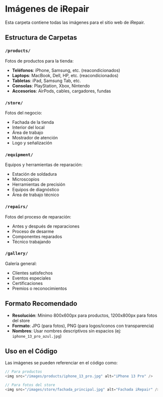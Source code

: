 # Imágenes de iRepair

Esta carpeta contiene todas las imágenes para el sitio web de iRepair.

## Estructura de Carpetas

### `/products/`
Fotos de productos para la tienda:
- **Teléfonos**: iPhone, Samsung, etc. (reacondicionados)
- **Laptops**: MacBook, Dell, HP, etc. (reacondicionados)
- **Tabletas**: iPad, Samsung Tab, etc.
- **Consolas**: PlayStation, Xbox, Nintendo
- **Accesorios**: AirPods, cables, cargadores, fundas

### `/store/`
Fotos del negocio:
- Fachada de la tienda
- Interior del local
- Área de trabajo
- Mostrador de atención
- Logo y señalización

### `/equipment/`
Equipos y herramientas de reparación:
- Estación de soldadura
- Microscopios
- Herramientas de precisión
- Equipos de diagnóstico
- Área de trabajo técnico

### `/repairs/`
Fotos del proceso de reparación:
- Antes y después de reparaciones
- Proceso de desarme
- Componentes reparados
- Técnico trabajando

### `/gallery/`
Galería general:
- Clientes satisfechos
- Eventos especiales
- Certificaciones
- Premios o reconocimientos

## Formato Recomendado

- **Resolución**: Mínimo 800x600px para productos, 1200x800px para fotos del store
- **Formato**: JPG (para fotos), PNG (para logos/iconos con transparencia)
- **Nombres**: Usar nombres descriptivos sin espacios (ej: `iphone_13_pro_azul.jpg`)

## Uso en el Código

Las imágenes se pueden referenciar en el código como:
```javascript
// Para productos
<img src="/images/products/iphone_13_pro.jpg" alt="iPhone 13 Pro" />

// Para fotos del store
<img src="/images/store/fachada_principal.jpg" alt="Fachada iRepair" />
```
